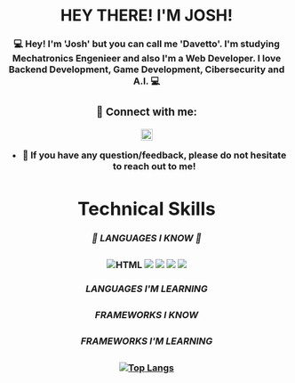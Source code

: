 <h1 align="center">
  HEY THERE! I'M JOSH!
</h1>

<h3 align="center">
 💻 Hey! I'm 'Josh' but you can call me <b>'Davetto'<b>. I'm studying Mechatronics Engenieer and also I'm a Web Developer.
  I love Backend Development, Game Development, Cibersecurity and A.I. 💻
</p>
  
### 🤝 Connect with me:

<a href="https://www.linkedin.com/in/joshue-garcia-2805361a8/"> <img align="center" src="https://raw.githubusercontent.com/yushi1007/yushi1007/main/images/linkedin.svg" alt="Yu Shi | LinkedIn" width="21px"/></a>
</a>
</br>
- 💬 If you have any question/feedback, please do not hesitate to reach out to me!

# Technical Skills

##### 💼 LANGUAGES I KNOW 💼
![HTML](https://img.shields.io/badge/HTML5-E34F26?style=for-the-badge&logo=html5&logoColor=white) 
<img class="icon" src="https://img.shields.io/badge/CSS-239120?&style=for-the-badge&logo=css3&logoColor=white">
<img class="icon" src="https://img.shields.io/badge/Python-3776AB?style=for-the-badge&logo=python&logoColor=white">
<img class="icon" src="https://img.shields.io/badge/JavaScript-F7DF1E?style=for-the-badge&logo=javascript&logoColor=black">
<img class="icon" src="https://img.shields.io/badge/C%23-239120?style=for-the-badge&logo=c-sharp&logoColor=white">


##### LANGUAGES I'M LEARNING

##### FRAMEWORKS I KNOW
  
##### FRAMEWORKS I'M LEARNING
  
[![Top Langs](https://github-readme-stats.vercel.app/api/top-langs/?username=DavettoMX&layout=compact)](https://github.com/anuraghazra/github-readme-stats) 
